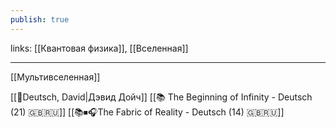 ```yaml
---
publish: true
---
```

links: [[Квантовая физика]], [[Вселенная]]

---

[[Мультивселенная]]

[[👤Deutsch, David|Дэвид Дойч]]
[[📚 The Beginning of Infinity - Deutsch (21) 🇬🇧🇷🇺]]
[[📚⏹🎧The Fabric of Reality - Deutsch (14) 🇬🇧🇷🇺]]